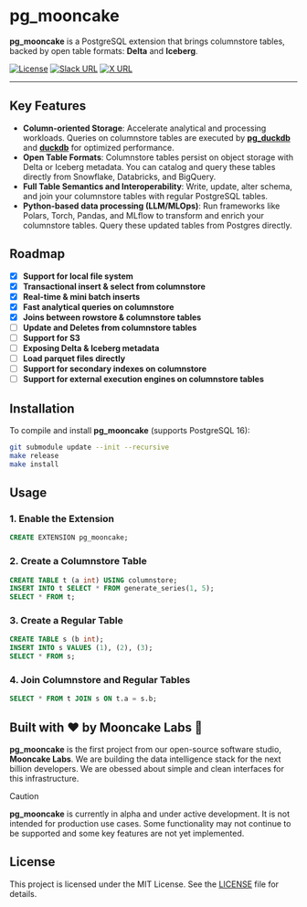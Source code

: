 # pg_mooncake
**pg_mooncake** is a PostgreSQL extension that brings columnstore tables, backed by open table formats: **Delta** and **Iceberg**.

[![License](https://img.shields.io/badge/License-MIT-blue)](https://github.com/Mooncake-Labs/pg_mooncake/blob/main/LICENSE)
[![Slack URL](https://img.shields.io/badge/Join%20Slack-purple?logo=slack&link=https%3A%2F%2Fjoin.slack.com%2Ft%2Fmooncakelabs%2Fshared_invite%2Fzt-2sepjh5hv-rb9jUtfYZ9bvbxTCUrsEEA)](https://join.slack.com/t/mooncakelabs/shared_invite/zt-2sepjh5hv-rb9jUtfYZ9bvbxTCUrsEEA)
[![X URL](https://img.shields.io/twitter/url?url=https%3A%2F%2Fx.com%2Fmooncakelabs&label=Follow%20%40mooncakelabs)](https://x.com/mooncakelabs)

---

## Key Features
- **Column-oriented Storage**: Accelerate analytical and processing workloads. Queries on columnstore tables are executed by [**pg_duckdb**](https://github.com/duckdb/pg_duckdb) and [**duckdb**](https://github.com/duckdb/duckdb) for optimized performance.
- **Open Table Formats**: Columnstore tables persist on object storage with Delta or Iceberg metadata. You can catalog and query these tables directly from Snowflake, Databricks, and BigQuery.
- **Full Table Semantics and Interoperability**: Write, update, alter schema, and join your columnstore tables with regular PostgreSQL tables.
- **Python-based data processing (LLM/MLOps)**: Run frameworks like Polars, Torch, Pandas, and MLflow to transform and enrich your columnstore tables. Query these updated tables from Postgres directly.

## Roadmap
- [x] **Support for local file system**
- [x] **Transactional insert & select from columnstore**
- [x] **Real-time & mini batch inserts**
- [x] **Fast analytical queries on columnstore**
- [x] **Joins between rowstore & columnstore tables**
- [ ] **Update and Deletes from columnstore tables**
- [ ] **Support for S3**
- [ ] **Exposing Delta & Iceberg metadata**
- [ ] **Load parquet files directly**
- [ ] **Support for secondary indexes on columnstore**
- [ ] **Support for external execution engines on columnstore tables**

## Installation
To compile and install **pg_mooncake** (supports PostgreSQL 16):

```bash
git submodule update --init --recursive
make release
make install
```

## Usage

### 1. Enable the Extension
```sql
CREATE EXTENSION pg_mooncake;
```

### 2. Create a Columnstore Table
```sql
CREATE TABLE t (a int) USING columnstore;
INSERT INTO t SELECT * FROM generate_series(1, 5);
SELECT * FROM t;
```

### 3. Create a Regular Table
```sql
CREATE TABLE s (b int);
INSERT INTO s VALUES (1), (2), (3);
SELECT * FROM s;
```

### 4. Join Columnstore and Regular Tables
```sql
SELECT * FROM t JOIN s ON t.a = s.b;
```

## Built with ❤️ by Mooncake Labs 🥮
**pg_mooncake** is the first project from our open-source software studio, **Mooncake Labs**. We are building the data intelligence stack for the next billion developers. We are obessed about simple and clean interfaces for this infrastructure.

> [!CAUTION]
> **pg_mooncake** is currently in alpha and under active development. It is not intended for production use cases.
> Some functionality may not continue to be supported and some key features are not yet implemented.

## License
This project is licensed under the MIT License. See the [LICENSE](LICENSE) file for details.
